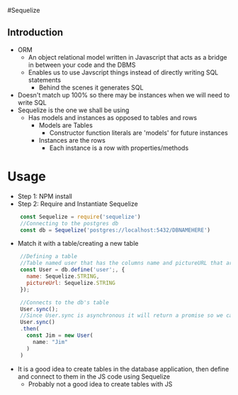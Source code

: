 #Sequelize
## Introduction
- ORM
  - An object relational model written in Javascript that acts as a bridge in between your code and the DBMS
  - Enables us to use Javscript things instead of directly writing SQL statements
    - Behind the scenes it generates SQL
- Doesn't match up 100% so there may be instances when we will need to write SQL
- Sequelize is the one we shall be using
  - Has models and instances as opposed to tables and rows
    - Models are Tables
      - Constructor function literals are 'models' for future instances
    - Instances are the rows
      - Each instance is a row with properties/methods
# Usage
- Step 1: NPM install
- Step 2: Require and Instantiate Sequelize
```javascript
    const Sequelize = require('sequelize')
    //Connecting to the postgres db
    const db = Sequelize('postgres://localhost:5432/DBNAMEHERE')
```
- Match it with a table/creating a new table
```javascript
    //Defining a table
    //Table named user that has the columns name and pictureURL that are both STRING values
    const User = db.define('user';, {
      name: Sequelize.STRING,
      pictureUrl: Sequelize.STRING
    });

    //Connects to the db's table
    User.sync();
    //Since User.sync is asynchronous it will return a promise so we can do things with it
    User.sync()
    .then(
      const Jim = new User(
        name: "Jim"
      )
    )
```
- It is a good idea to create tables in the database application, then define and connect to them in the JS code using Sequelize
  - Probably not a good idea to create tables with JS
